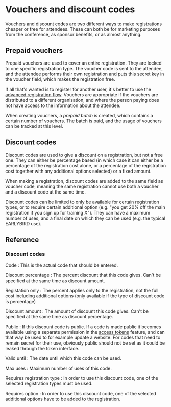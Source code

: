 # Vouchers and discount codes

Vouchers and discount codes are two different ways to make
registrations cheaper or free for attendees. These can both be for
marketing purposes from the conference, as sponsor benefits, or as
almost anything.

## Prepaid vouchers

Prepaid vouchers are used to cover an entire registration. They are
locked to one specific registration type. The voucher code is sent to
the attendee, and the attendee performs their own registration and
puts this secret key in the voucher field, which makes the
registration free.

If all that's wanted is to register for another user, it's better to
use the [advanced registration flow](registrations). Vouchers are
appropriate if the vouchers are distributed to a different
organisation, and where the person paying does not have access to the
information about the attendee.

When creating vouchers, a *prepaid batch* is created, which contains a
certain number of vouchers. The batch is paid, and the usage of
vouchers can be tracked at this level.

## Discount codes

Discount codes are used to give a discount on a registration, but not
a free one. They can either be percentage based (in which case it can
either be a percentage of the registration cost alone, or a percentage
of the registration cost together with any additional options
selected) or a fixed amount.

When making a registration, discount codes are added to the same field
as voucher code, meaning the same registration cannot use both a
voucher and a discount code at the same time.

Discount codes can be limited to only be available for certain
registration types, or to require certain additional option (e.g. "you
get 20% off the main registration if you sign up for training
X"). They can have a maximum number of uses, and a final date on which
they can be used (e.g. the typical EARLYBIRD use).

## Reference

### Discount codes <a name="discountcodes"></a>

Code
: This is the actual code that should be entered.

Discount percentage
: The percent discount that this code gives. Can't be specified at
the same time as discount amount.

Registation only
: The percent applies only to the registration, not the full cost
including additional options (only available if the type of
discount code is percentage)

Discount amount
: The amount of discount this code gives. Can't be specified at the
same time as discount percentage.

Public
:  If this discount code is public. If a code is made public it becomes
available using a separate permission in the [access tokens](tokens)
feature, and can that way be used to for example update a website. For
codes that need to remain secret for their use, obviously public
should not be set as it could be leaked through the token interface.

Valid until
: The date until which this code can be used.

Max uses
: Maximum number of uses of this code.

Requires registration type
: In order to use this discount code, one of the selected registration
types must be used.

Requires option
: In order to use this discount code, one of the selected additional
options have to be added to the registration.

